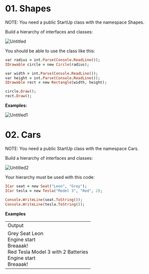 # 01. Shapes
NOTE: You need a public StartUp class with the namespace Shapes.

Build a hierarchy of interfaces and classes: 

![Untitled](https://user-images.githubusercontent.com/107359038/222922776-41139327-3e61-4e4c-98f5-d8474748ce1e.jpg)

You should be able to use the class like this:
```ruby
var radius = int.Parse(Console.ReadLine());
IDrawable circle = new Circle(radius);

var width = int.Parse(Console.ReadLine());
var height = int.Parse(Console.ReadLine());
IDrawable rect = new Rectangle(width, height);

circle.Draw();
rect.Draw();
```
**Examples:**

![Untitled1](https://user-images.githubusercontent.com/107359038/222923519-2e129fbf-7e2c-41c8-91c8-f3bfc908baf2.jpg)

# 02. Cars
NOTE: You need a public StartUp class with the namespace Cars.

Build a hierarchy of interfaces and classes:

![Untitled2](https://user-images.githubusercontent.com/107359038/222923572-646290f4-97ca-4ee7-b745-0fd8f37e07f3.jpg)

Your hierarchy must be used with this code:
```ruby
ICar seat = new Seat("Leon", "Grey");
ICar tesla = new Tesla("Model 3", "Red", 2);

Console.WriteLine(seat.ToString());
Console.WriteLine(tesla.ToString());
````

**Examples**
<table >
	<tbody>
		<tr>
			<td>Output </td>
		</tr>
		<tr>
			<td>Grey Seat Leon<br/>Engine start<br/>Breaaak!<br/>Red Tesla Model 3 with 2 Batteries<br/>Engine start<br/>Breaaak! </td>
		</tr>
	</tbody>
</table>

